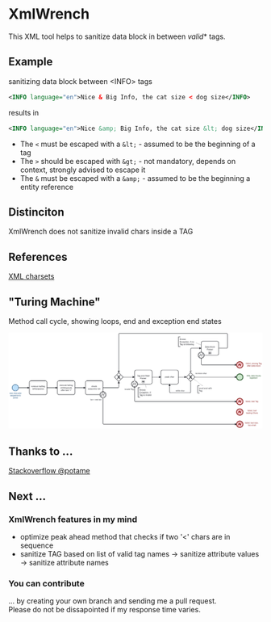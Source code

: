# XmlWrench
This XML tool helps to sanitize data block in between *valid** tags.

## Example
sanitizing data block between &lt;INFO&gt; tags  
```xml
<INFO language="en">Nice & Big Info, the cat size < dog size</INFO>
```
results in
```xml
<INFO language="en">Nice &amp; Big Info, the cat size &lt; dog size</INFO>
```

- The ```<``` must be escaped with a ```&lt;``` - assumed to be the beginning of a tag
- The ```>``` should be escaped with ```&gt;``` - not mandatory, depends on context, strongly advised to escape it
- The ```&``` must be escaped with a ```&amp;``` - assumed to be the beginning a entity reference


## Distinciton
XmlWrench does not sanitize invalid chars inside a TAG

## References
[XML charsets](https://www.w3.org/TR/xml/#charsets)

## "Turing Machine"  
Method call cycle, showing loops, end and exception end states  

![XML Wrench method call sequence](Documentation/XML%20Data%20Wrench.bpmn.png)

## Thanks to ...
[Stackoverflow @potame](https://stackoverflow.com/questions/730133/what-are-invalid-characters-in-xml)

## Next ...
### XmlWrench features in my mind
- optimize peak ahead method that checks if two '&lt;' chars are in sequence
- sanitize TAG based on list of valid tag names
-> sanitize attribute values
-> sanitize attribute names


### You can contribute 
... by creating your own branch and sending me a pull request.  
Please do not be dissapointed if my response time varies.  

